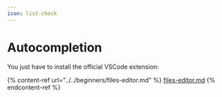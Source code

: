 ```yaml
---
icon: list-check
---
```


# Autocompletion

You just have to install the official VSCode extension:

{% content-ref url="../../beginners/files-editor.md" %}
[files-editor.md](../../beginners/files-editor.md)
{% endcontent-ref %}
